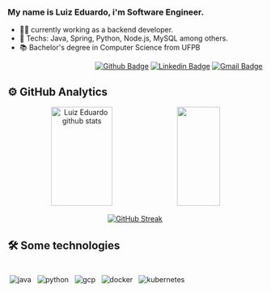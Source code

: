 ### My name is Luiz Eduardo, i'm Software Engineer.

- :office_worker: currently working as a backend developer.
- :blue_heart: Techs: Java, Spring, Python, Node.js, MySQL among others.
- :books: Bachelor's degree in Computer Science from UFPB

<div align="right" style="display: inline_block">
  
[![Github Badge](https://img.shields.io/badge/-Github-000?style=flat-square&logo=Github&logoColor=white&link=https://https://github.com/luizeeduardo-dev)](https://github.com/luizeeduardo-dev)
[![Linkedin Badge](https://img.shields.io/badge/-LinkedIn-blue?style=flat-square&logo=Linkedin&logoColor=white&link=https://www.linkedin.com/in/luiz-eduardo-d/)](https://www.linkedin.com/in/luiz-eduardo-d/)
[![Gmail Badge](https://img.shields.io/badge/-Gmail-c14438?style=flat-square&logo=Gmail&logoColor=white&link=mailto:luizdias301@gmail.com)](mailto:luizdias301@gmail.com)
  
</div>

## :gear: GitHub Analytics
</div>

<div align="center"> 
  <img width="49%" height="195px" src="[https://github-readme-stats.vercel.app/api?username=luizeeduardo-dev&show_icons=true&count_private=true&hide_border=true&title_color=000&icon_color=000&text_color=000&bg_color=41A5F5](https://github-readme-stats-f4yt.vercel.app/api?username=luizeeduardo-dev&show_icons=true&count_private=true&hide_border=true&title_color=000&icon_color=000&text_color=000&bg_color=41A5F5)" alt="Luiz Eduardo github stats" />
  <img width="41%" height="195px" src="https://github-readme-stats-f4yt.vercel.app/api/top-langs/?username=luizeeduardo-dev&v=1&layout=compact&hide_border=true&title_color=41A5F5&text_color=41A5F5&bg_color=000" />

[![GitHub Streak](https://github-readme-streak-stats.herokuapp.com?user=luizeeduardo-dev&theme=github-dark-blue&border_radius=5&date_format=j%2Fn%5B%2FY%5D)](https://git.io/streak-stats)
</div>

<div align="left" style="display: inline_block">
  
## :hammer_and_wrench: Some technologies

</div>

<div>
 <br>
<img src="https://github.com/Quadrified/Quadrified/blob/master/assets/svg/dev/languages/java.svg" alt="java" style="vertical-align:top; margin:4px">
<img src="https://github.com/Quadrified/Quadrified/blob/master/assets/svg/dev/languages/python.svg" alt="python" style="vertical-align:top; margin:4px">
<img src="https://github.com/Quadrified/Quadrified/blob/master/assets/svg/dev/services/gcp.svg" alt="gcp" style="vertical-align:top; margin:4px">
<img src="https://github.com/Quadrified/Quadrified/blob/master/assets/svg/dev/services/dockerhub.svg" alt="docker" style="vertical-align:top; margin:4px">
<img src="https://github.com/Quadrified/Quadrified/blob/master/assets/svg/dev/services/kubernetes.svg" alt="kubernetes" style="vertical-align:top; margin:4px">
<br>
</div>

</div>
